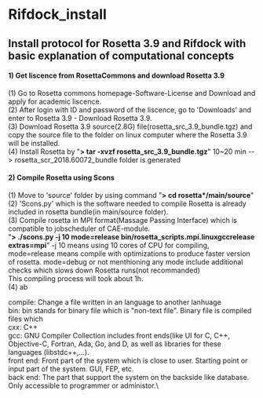 # Rifdock_install
## Install protocol for Rosetta 3.9 and Rifdock with basic explanation of computational concepts 
#### 1) Get liscence from RosettaCommons and download Rosetta 3.9
 (1) Go to Rosetta commons homepage-Software-License and Download and apply for academic liscence.\
 (2) After login with ID and password of the liscence, go to 'Downloads' and enter to Rosetta 3.9 - Download Rosetta 3.9.\
 (3) Download Rosetta 3.9 source(2.8G) file(rosetta_src_3.9_bundle.tgz) and copy the source file to the folder on linux computer where the Rosetta 3.9 will be installed.\
 (4) Install Rosetta by "**> tar -xvzf rosetta_src_3.9_bundle.tgz**" 10~20 min --> rosetta_scr_2018.60072_bundle folder is generated
#### 2) Compile Rosetta using Scons
 (1) Move to 'source' folder by using command "**> cd rosetta*/main/source**" \
 (2) 'Scons.py' which is the software needed to compile Rosetta is already included in rosetta bundle(in main/source folder). \
 (3) Compile rosetta in MPI format(Massage Passing Interface) which is compatible to jobscheduler of CAE-module.\
     "**> ./scons.py -j 10 mode=release bin/rosetta_scripts.mpi.linuxgccrelease extras=mpi**" -j 10 means using 10 cores of CPU for compiling, mode=release means compile with optimizations to produce faster version of rosetta. mode=debug or not menthioning any mode include additional checks which slows down Rosetta runs(not recommanded)\
     This compiling process will took about 1h.\
 (4) ab




compile: Change a file written in an language to another lanhuage\
bin: bin stands for binary file which is "non-text file". Binary file is compiled files which \
cxx: C++\
gcc: GNU Compiler Collection includes front ends(like UI for C, C++, Objective-C, Fortran, Ada, Go, and D, as well as libraries for these languages (libstdc++,...).\
front end: Front part of the system which is close to user. Starting point or input part of the system. GUI, FEP, etc.\
back end: The part that support the system on the backside like database. Only accessible to programmer or administor.\
